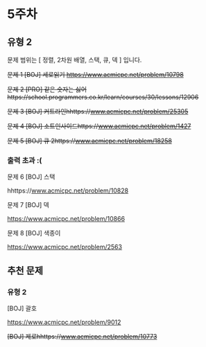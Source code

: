 # 5주차

## 유형 2

문제 범위는 [ 정렬, 2차원 배열, 스택, 큐, 덱 ] 입니다.

 
~~문제 1 [BOJ] 세로읽기 https://www.acmicpc.net/problem/10798~~ 


~~문제 2 [PRO] 같은 숫자는 싫어https://school.programmers.co.kr/learn/courses/30/lessons/12906~~ 


~~문제 3 [BOJ] 커트라인hhttps://www.acmicpc.net/problem/25305~~


~~문제 4 [BOJ] 소트인사이드https://www.acmicpc.net/problem/1427~~ 


~~문제 5 [BOJ] 큐 2https://www.acmicpc.net/problem/18258~~ 
### 출력 초과 :(


문제 6 [BOJ] 스택

hhttps://www.acmicpc.net/problem/10828 


문제 7 [BOJ] 덱

https://www.acmicpc.net/problem/10866 


문제 8 [BOJ] 색종이

https://www.acmicpc.net/problem/2563 


## 추천 문제

### 유형 2

[BOJ] 괄호

https://www.acmicpc.net/problem/9012 

~~[BOJ] 제로hhttps://www.acmicpc.net/problem/10773~~ 
